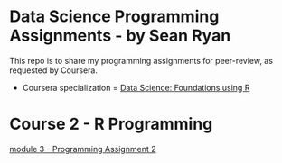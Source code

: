 # Data Science Programming Assignments - by Sean Ryan

This repo is to share my programming assignments for peer-review, as requested by Coursera.

- Coursera specialization = [Data Science: Foundations using R](https://www.coursera.org/specializations/data-science-foundations-r)

# Course 2 - R Programming

[module 3 - Programming Assignment 2](./course-2_R-Programming/module-3/programming-assignment-2/README.md)
